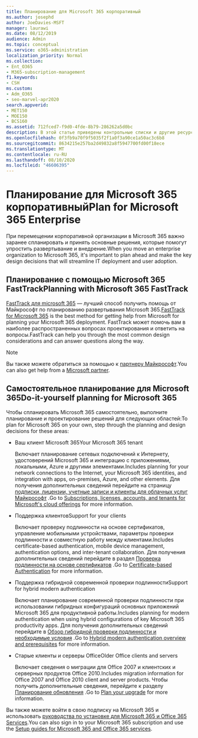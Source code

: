 ```yaml
---
title: Планирование для Microsoft 365 корпоративный
ms.author: josephd
author: JoeDavies-MSFT
manager: laurawi
ms.date: 08/12/2019
audience: Admin
ms.topic: conceptual
ms.service: o365-administration
localization_priority: Normal
ms.collection:
- Ent_O365
- M365-subscription-management
f1.keywords:
- CSH
ms.custom:
- Adm_O365
- seo-marvel-apr2020
search.appverid:
- MET150
- MOE150
- BCS160
ms.assetid: 712fced7-f9d0-4fde-8b79-286262a5d0bc
description: В этой статье приведены контрольные списки и другие ресурсы, которые необходимо учитывать при планировании развертывания Microsoft 365 корпоративный.
ms.openlocfilehash: 0f3fb9a70f9f5035f2f1a0f3a90ce1a50ac3c6b8
ms.sourcegitcommit: 8634215e257ba2d49832a8f5947700fd00f18ece
ms.translationtype: MT
ms.contentlocale: ru-RU
ms.lasthandoff: 08/10/2020
ms.locfileid: "46606395"
---
```

# <a name="plan-for-microsoft-365-enterprise"></a><span data-ttu-id="65209-103">Планирование для Microsoft 365 корпоративный</span><span class="sxs-lookup"><span data-stu-id="65209-103">Plan for Microsoft 365 Enterprise</span></span>

<span data-ttu-id="65209-104">При перемещении корпоративной организации в Microsoft 365 важно заранее спланировать и принять основные решения, которые помогут упростить развертывание и внедрение.</span><span class="sxs-lookup"><span data-stu-id="65209-104">When you move an enterprise organization to Microsoft 365, it's important to plan ahead and make the key design decisions that will streamline IT deployment and user adoption.</span></span> 

## <a name="planning-with-microsoft-365-fasttrack"></a><span data-ttu-id="65209-105">Планирование с помощью Microsoft 365 FastTrack</span><span class="sxs-lookup"><span data-stu-id="65209-105">Planning with Microsoft 365 FastTrack</span></span>

<span data-ttu-id="65209-106">[FastTrack для microsoft 365](https://www.microsoft.com/fasttrack/microsoft-365) — лучший способ получить помощь от Майкрософт по планированию развертывания Microsoft 365.</span><span class="sxs-lookup"><span data-stu-id="65209-106">[FastTrack for Microsoft 365](https://www.microsoft.com/fasttrack/microsoft-365) is the best method for getting help from Microsoft for planning your Microsoft 365 deployment.</span></span> <span data-ttu-id="65209-107">FastTrack может помочь вам в наиболее распространенных вопросах проектирования и ответить на вопросы.</span><span class="sxs-lookup"><span data-stu-id="65209-107">FastTrack can help you through the most common design considerations and can answer questions along the way.</span></span> 

>[!Note]
><span data-ttu-id="65209-108">Вы также можете обратиться за помощью к [партнеру Майкрософт](https://www.microsoft.com/solution-providers/home).</span><span class="sxs-lookup"><span data-stu-id="65209-108">You can also get help from a [Microsoft partner](https://www.microsoft.com/solution-providers/home).</span></span>
>

## <a name="do-it-yourself-planning-for-microsoft-365"></a><span data-ttu-id="65209-109">Самостоятельное планирование для Microsoft 365</span><span class="sxs-lookup"><span data-stu-id="65209-109">Do-it-yourself planning for Microsoft 365</span></span>

<span data-ttu-id="65209-110">Чтобы спланировать Microsoft 365 самостоятельно, выполните планирование и проектирование решений для следующих областей:</span><span class="sxs-lookup"><span data-stu-id="65209-110">To plan for Microsoft 365 on your own, step through the planning and design decisions for these areas:</span></span>

- <span data-ttu-id="65209-111">Ваш клиент Microsoft 365</span><span class="sxs-lookup"><span data-stu-id="65209-111">Your Microsoft 365 tenant</span></span>

  <span data-ttu-id="65209-112">Включает планирование сетевых подключений к Интернету, удостоверений Microsoft 365 и интеграцию с приложениями, локальными, Azure и другими элементами.</span><span class="sxs-lookup"><span data-stu-id="65209-112">Includes planning for your network connections to the Internet, your Microsoft 365 identities, and integration with apps, on-premises, Azure, and other elements.</span></span> <span data-ttu-id="65209-113">Для получения дополнительных сведений перейдите на страницу [подписки, лицензии, учетные записи и клиенты для облачных услуг Майкрософт](subscriptions-licenses-accounts-and-tenants-for-microsoft-cloud-offerings.md) .</span><span class="sxs-lookup"><span data-stu-id="65209-113">Go to [Subscriptions, licenses, accounts, and tenants for Microsoft's cloud offerings](subscriptions-licenses-accounts-and-tenants-for-microsoft-cloud-offerings.md) for more information.</span></span>

- <span data-ttu-id="65209-114">Поддержка клиентов</span><span class="sxs-lookup"><span data-stu-id="65209-114">Support for your clients</span></span>

  <span data-ttu-id="65209-115">Включает проверку подлинности на основе сертификатов, управление мобильными устройствами, параметры проверки подлинности и совместную работу между клиентами.</span><span class="sxs-lookup"><span data-stu-id="65209-115">Includes certificate-based authentication, mobile device management, authentication options, and inter-tenant collaboration.</span></span> <span data-ttu-id="65209-116">Для получения дополнительных сведений перейдите в раздел [Проверка подлинности на основе сертификатов](office-365-client-support-certificate-based-authentication.md) .</span><span class="sxs-lookup"><span data-stu-id="65209-116">Go to [Certificate-based Authentication](office-365-client-support-certificate-based-authentication.md) for more information.</span></span>

- <span data-ttu-id="65209-117">Поддержка гибридной современной проверки подлинности</span><span class="sxs-lookup"><span data-stu-id="65209-117">Support for hybrid modern authentication</span></span>

  <span data-ttu-id="65209-118">Включает планирование современной проверки подлинности при использовании гибридных конфигураций основных приложений Microsoft 365 для продуктивной работы.</span><span class="sxs-lookup"><span data-stu-id="65209-118">Includes planning for modern authentication when using hybrid configurations of key Microsoft 365 productivity apps.</span></span> <span data-ttu-id="65209-119">Для получения дополнительных сведений перейдите в [Обзор гибридной проверки подлинности и необходимые условия](hybrid-modern-auth-overview.md) .</span><span class="sxs-lookup"><span data-stu-id="65209-119">Go to [Hybrid modern authentication overview and prerequisites](hybrid-modern-auth-overview.md) for more information.</span></span>

- <span data-ttu-id="65209-120">Старые клиенты и серверы Office</span><span class="sxs-lookup"><span data-stu-id="65209-120">Older Office clients and servers</span></span>

  <span data-ttu-id="65209-121">Включает сведения о миграции для Office 2007 и клиентских и серверных продуктов Office 2010.</span><span class="sxs-lookup"><span data-stu-id="65209-121">Includes migration information for Office 2007 and Office 2010 client and server products.</span></span> <span data-ttu-id="65209-122">Чтобы получить дополнительные сведения, перейдите к разделу [Планирование обновления](plan-upgrade-previous-versions-office.md) .</span><span class="sxs-lookup"><span data-stu-id="65209-122">Go to [Plan your upgrade](plan-upgrade-previous-versions-office.md) for more information.</span></span>

<span data-ttu-id="65209-123">Вы также можете войти в свою подписку на Microsoft 365 и использовать [руководства по установке для Microsoft 365 и Office 365 Services](setup-guides-for-office-365.md).</span><span class="sxs-lookup"><span data-stu-id="65209-123">You can also sign in to your Microsoft 365 subscription and use the [Setup guides for Microsoft 365 and Office 365 services](setup-guides-for-office-365.md).</span></span>
